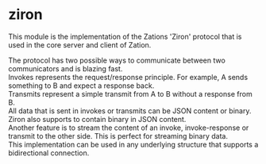# ziron
This module is the implementation of the Zations 'Ziron' protocol that is used in the core server and client of Zation. 

The protocol has two possible ways to communicate between two communicators and is blazing fast.  
Invokes represents the request/response principle.
For example, A sends something to B and expect a response back.  
Transmits represent a simple transmit from A to B without a response from B.  
All data that is sent in invokes or transmits can be JSON content or binary. 
Ziron also supports to contain binary in JSON content.  
Another feature is to stream the content of an invoke, invoke-response or transmit to the other side. 
This is perfect for streaming binary data.  
This implementation can be used in any underlying structure that supports a bidirectional connection.
